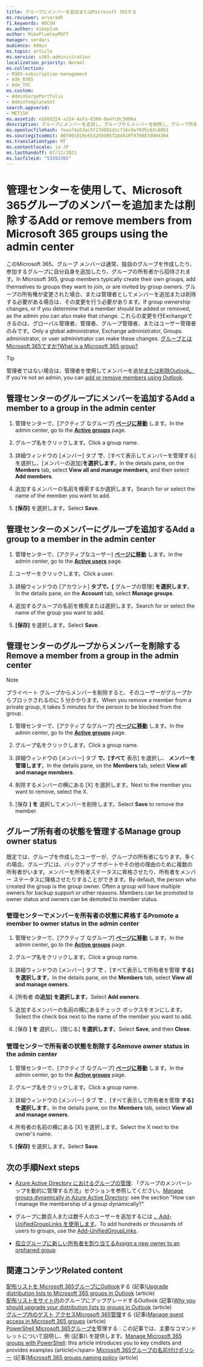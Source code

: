 ```yaml
---
title: グループにメンバーを追加またはMicrosoft 365する
ms.reviewer: arvaradh
f1.keywords: NOCSH
ms.author: mikeplum
author: MikePlumleyMSFT
manager: serdars
audience: Admin
ms.topic: article
ms.service: o365-administration
localization_priority: Normal
ms.collection:
- M365-subscription-management
- Adm_O365
- Adm_TOC
ms.custom:
- AdminSurgePortfolio
- AdminTemplateSet
search.appverid:
- MET150
ms.assetid: e186d224-a324-4afa-8300-0e4fc0c3000a
description: グループにメンバーを追加し、グループからメンバーを削除し、グループ所有者の状態を管理する方法については、Microsoft 365 管理センター。
ms.openlocfilehash: 7eaa74a53ac5f27d801d1cf16c9af035c63c68b1
ms.sourcegitcommit: 00f001019c653269d85718d410f970887d904304
ms.translationtype: MT
ms.contentlocale: ja-JP
ms.lasthandoff: 07/12/2021
ms.locfileid: "53393765"
---
```

# <a name="add-or-remove-members-from-microsoft-365-groups-using-the-admin-center"></a><span data-ttu-id="883f7-103">管理センターを使用して、Microsoft 365グループのメンバーを追加または削除する</span><span class="sxs-lookup"><span data-stu-id="883f7-103">Add or remove members from Microsoft 365 groups using the admin center</span></span>

<span data-ttu-id="883f7-104">このMicrosoft 365、グループ メンバーは通常、独自のグループを作成したり、参加するグループに自分自身を追加したり、グループの所有者から招待されます。</span><span class="sxs-lookup"><span data-stu-id="883f7-104">In Microsoft 365, group members typically create their own groups, add themselves to groups they want to join, or are invited by group owners.</span></span> <span data-ttu-id="883f7-105">グループの所有権が変更された場合、または管理者としてメンバーを追加または削除する必要がある場合は、その変更を行う必要があります。</span><span class="sxs-lookup"><span data-stu-id="883f7-105">If group ownership changes, or if you determine that a member should be added or removed, as the admin you can also make that change.</span></span> <span data-ttu-id="883f7-106">これらの変更を行Exchangeできるのは、グローバル管理者、管理者、グループ管理者、またはユーザー管理者のみです。</span><span class="sxs-lookup"><span data-stu-id="883f7-106">Only a global administrator, Exchange administrator, Groups administrator, or user administrator can make these changes.</span></span> [<span data-ttu-id="883f7-107">グループとはMicrosoft 365ですか?</span><span class="sxs-lookup"><span data-stu-id="883f7-107">What is a Microsoft 365 group?</span></span>](https://support.microsoft.com/office/b565caa1-5c40-40ef-9915-60fdb2d97fa2)

> [!TIP]
> <span data-ttu-id="883f7-108">管理者ではない場合は、管理者を使用してメンバーを追加[または削除Outlook。](https://support.microsoft.com/office/3b650f4a-5c9b-4f94-a1bb-0cca4b1091de)</span><span class="sxs-lookup"><span data-stu-id="883f7-108">If you're not an admin, you can [add or remove members using Outlook](https://support.microsoft.com/office/3b650f4a-5c9b-4f94-a1bb-0cca4b1091de).</span></span>
  
## <a name="add-a-member-to-a-group-in-the-admin-center"></a><span data-ttu-id="883f7-109">管理センターのグループにメンバーを追加する</span><span class="sxs-lookup"><span data-stu-id="883f7-109">Add a member to a group in the admin center</span></span>

1. <span data-ttu-id="883f7-110">管理センターで、[アクティブ なグループ] [**ページに移動**](https://admin.microsoft.com/Adminportal/Home?#/groups) します。</span><span class="sxs-lookup"><span data-stu-id="883f7-110">In the admin center, go to the [**Active groups**](https://admin.microsoft.com/Adminportal/Home?#/groups) page.</span></span>  

2. <span data-ttu-id="883f7-111">グループ名をクリックします。</span><span class="sxs-lookup"><span data-stu-id="883f7-111">Click a group name.</span></span>

3. <span data-ttu-id="883f7-112">詳細ウィンドウの [メンバー] タブ **で**、[すべて表示してメンバーを管理する] を選択し、[メンバーの追加]**を選択します**。</span><span class="sxs-lookup"><span data-stu-id="883f7-112">In the details pane, on the **Members** tab, select **View all and manage members**, and then select **Add members**.</span></span>

4. <span data-ttu-id="883f7-113">追加するメンバーの名前を検索するか選択します。</span><span class="sxs-lookup"><span data-stu-id="883f7-113">Search for or select the name of the member you want to add.</span></span>

5. <span data-ttu-id="883f7-114">**[保存]** を選択します。</span><span class="sxs-lookup"><span data-stu-id="883f7-114">Select **Save**.</span></span>

## <a name="add-a-group-to-a-member-in-the-admin-center"></a><span data-ttu-id="883f7-115">管理センターのメンバーにグループを追加する</span><span class="sxs-lookup"><span data-stu-id="883f7-115">Add a group to a member in the admin center</span></span>

1. <span data-ttu-id="883f7-116">管理センターで、[アクティブなユーザー] [**ページに移動**](https://admin.microsoft.com/Adminportal/Home?#/users) します。</span><span class="sxs-lookup"><span data-stu-id="883f7-116">In the admin center, go to the [**Active users**](https://admin.microsoft.com/Adminportal/Home?#/users) page.</span></span>  

2. <span data-ttu-id="883f7-117">ユーザーをクリックします。</span><span class="sxs-lookup"><span data-stu-id="883f7-117">Click a user.</span></span>

3. <span data-ttu-id="883f7-118">詳細ウィンドウの [アカウント] **タブで、[** グループの管理] **を選択します**。</span><span class="sxs-lookup"><span data-stu-id="883f7-118">In the details pane, on the **Account** tab, select **Manage groups**.</span></span>

4. <span data-ttu-id="883f7-119">追加するグループの名前を検索または選択します。</span><span class="sxs-lookup"><span data-stu-id="883f7-119">Search for or select the name of the group you want to add.</span></span>

5. <span data-ttu-id="883f7-120">**[保存]** を選択します。</span><span class="sxs-lookup"><span data-stu-id="883f7-120">Select **Save**.</span></span>

## <a name="remove-a-member-from-a-group-in-the-admin-center"></a><span data-ttu-id="883f7-121">管理センターのグループからメンバーを削除する</span><span class="sxs-lookup"><span data-stu-id="883f7-121">Remove a member from a group in the admin center</span></span>

> [!NOTE]
> <span data-ttu-id="883f7-122">プライベート グループからメンバーを削除すると、そのユーザーがグループからブロックされるのに 5 分かかります。</span><span class="sxs-lookup"><span data-stu-id="883f7-122">When you remove a member from a private group, it takes 5 minutes for the person to be blocked from the group.</span></span>

1. <span data-ttu-id="883f7-123">管理センターで、[アクティブ なグループ] [**ページに移動**](https://admin.microsoft.com/Adminportal/Home?#/groups) します。</span><span class="sxs-lookup"><span data-stu-id="883f7-123">In the admin center, go to the [**Active groups**](https://admin.microsoft.com/Adminportal/Home?#/groups) page.</span></span>  

2. <span data-ttu-id="883f7-124">グループ名をクリックします。</span><span class="sxs-lookup"><span data-stu-id="883f7-124">Click a group name.</span></span>

3. <span data-ttu-id="883f7-125">詳細ウィンドウの [メンバー] タブ **で、[すべて** 表示] を選択し、 **メンバーを管理します**。</span><span class="sxs-lookup"><span data-stu-id="883f7-125">In the details pane, on the **Members** tab, select **View all and manage members**.</span></span>

4. <span data-ttu-id="883f7-126">削除するメンバーの横にある [X] を選択します。</span><span class="sxs-lookup"><span data-stu-id="883f7-126">Next to the member you want to remove, select the X.</span></span>

5. <span data-ttu-id="883f7-127">[保存 **] を** 選択してメンバーを削除します。</span><span class="sxs-lookup"><span data-stu-id="883f7-127">Select **Save** to remove the member.</span></span>

## <a name="manage-group-owner-status"></a><span data-ttu-id="883f7-128">グループ所有者の状態を管理する</span><span class="sxs-lookup"><span data-stu-id="883f7-128">Manage group owner status</span></span>

<span data-ttu-id="883f7-p102">既定では、グループを作成したユーザーが、グループの所有者になります。多くの場合、グループには、バックアップ サポートやその他の理由のために複数の所有者がいます。メンバーを所有者ステータスに昇格させたり、所有者をメンバー ステータスに降格させたりすることができます。</span><span class="sxs-lookup"><span data-stu-id="883f7-p102">By default, the person who created the group is the group owner. Often a group will have multiple owners for backup support or other reasons. Members can be promoted to owner status and owners can be demoted to member status.</span></span>
  
### <a name="promote-a-member-to-owner-status-in-the-admin-center"></a><span data-ttu-id="883f7-132">管理センターでメンバーを所有者の状態に昇格する</span><span class="sxs-lookup"><span data-stu-id="883f7-132">Promote a member to owner status in the admin center</span></span>

1. <span data-ttu-id="883f7-133">管理センターで、[アクティブ なグループ] [**ページに移動**](https://admin.microsoft.com/Adminportal/Home?#/groups) します。</span><span class="sxs-lookup"><span data-stu-id="883f7-133">In the admin center, go to the [**Active groups**](https://admin.microsoft.com/Adminportal/Home?#/groups) page.</span></span>  

2. <span data-ttu-id="883f7-134">グループ名をクリックします。</span><span class="sxs-lookup"><span data-stu-id="883f7-134">Click a group name.</span></span>

3. <span data-ttu-id="883f7-135">詳細ウィンドウの [メンバー] タブ **で** 、[すべて表示して所有者を管理 **する] を選択します**。</span><span class="sxs-lookup"><span data-stu-id="883f7-135">In the details pane, on the **Members** tab, select **View all and manage owners**.</span></span>

4. <span data-ttu-id="883f7-136">[所有者 **の追加] を選択します**。</span><span class="sxs-lookup"><span data-stu-id="883f7-136">Select **Add owners**.</span></span>

5. <span data-ttu-id="883f7-137">追加するメンバーの名前の横にあるチェック ボックスをオンにします。</span><span class="sxs-lookup"><span data-stu-id="883f7-137">Select the check box next to the name of the member you want to add.</span></span>

6. <span data-ttu-id="883f7-138">[保存 **] を** 選択し、[閉じる] **を選択します**。</span><span class="sxs-lookup"><span data-stu-id="883f7-138">Select **Save**, and then **Close**.</span></span>

### <a name="remove-owner-status-in-the-admin-center"></a><span data-ttu-id="883f7-139">管理センターで所有者の状態を削除する</span><span class="sxs-lookup"><span data-stu-id="883f7-139">Remove owner status in the admin center</span></span>

1. <span data-ttu-id="883f7-140">管理センターで、[アクティブ なグループ] [**ページに移動**](https://admin.microsoft.com/Adminportal/Home?#/groups) します。</span><span class="sxs-lookup"><span data-stu-id="883f7-140">In the admin center, go to the [**Active groups**](https://admin.microsoft.com/Adminportal/Home?#/groups) page.</span></span>  

2. <span data-ttu-id="883f7-141">グループ名をクリックします。</span><span class="sxs-lookup"><span data-stu-id="883f7-141">Click a group name.</span></span>

3. <span data-ttu-id="883f7-142">詳細ウィンドウの [メンバー] タブ **で** 、[すべて表示して所有者を管理 **する] を選択します**。</span><span class="sxs-lookup"><span data-stu-id="883f7-142">In the details pane, on the **Members** tab, select **View all and manage owners**.</span></span>

4. <span data-ttu-id="883f7-143">所有者の名前の横にある [X] を選択します。</span><span class="sxs-lookup"><span data-stu-id="883f7-143">Select the X next to the owner's name.</span></span>

5. <span data-ttu-id="883f7-144">**[保存]** を選択します。</span><span class="sxs-lookup"><span data-stu-id="883f7-144">Select **Save**.</span></span>

## <a name="next-steps"></a><span data-ttu-id="883f7-145">次の手順</span><span class="sxs-lookup"><span data-stu-id="883f7-145">Next steps</span></span>

- <span data-ttu-id="883f7-146">[Azure Active Directory におけるグループの管理](/azure/active-directory/fundamentals/active-directory-groups-create-azure-portal): 「グループのメンバーシップを動的に管理する方法」セクションを参照してください。</span><span class="sxs-lookup"><span data-stu-id="883f7-146">[Manage groups dynamically in Azure Active Directory](/azure/active-directory/fundamentals/active-directory-groups-create-azure-portal): see the section "How can I manage the membership of a group dynamically?"</span></span>

- <span data-ttu-id="883f7-147">グループに数百人または数千人のユーザーを追加するには [、Add-UnifiedGroupLinks を使用します](/powershell/module/exchange/add-unifiedgrouplinks)。</span><span class="sxs-lookup"><span data-stu-id="883f7-147">To add hundreds or thousands of users to groups, use the [Add-UnifiedGroupLinks](/powershell/module/exchange/add-unifiedgrouplinks).</span></span>

- [<span data-ttu-id="883f7-148">孤立グループに新しい所有者を割り当てる</span><span class="sxs-lookup"><span data-stu-id="883f7-148">Assign a new owner to an orphaned group</span></span>](https://support.microsoft.com/office/86bb3db6-8857-45d1-95c8-f6d540e45732)

## <a name="related-content"></a><span data-ttu-id="883f7-149">関連コンテンツ</span><span class="sxs-lookup"><span data-stu-id="883f7-149">Related content</span></span>

<span data-ttu-id="883f7-150">[配布リストを Microsoft 365グループにOutlook](../manage/upgrade-distribution-lists.md)する (記事)</span><span class="sxs-lookup"><span data-stu-id="883f7-150">[Upgrade distribution lists to Microsoft 365 groups in Outlook](../manage/upgrade-distribution-lists.md) (article)</span></span>\
<span data-ttu-id="883f7-151">[配布リストをサイト内](https://support.microsoft.com/office/7fb3d880-593b-4909-aafa-950dd50ce188)のグループにアップグレードするOutlook (記事)</span><span class="sxs-lookup"><span data-stu-id="883f7-151">[Why you should upgrade your distribution lists to groups in Outlook](https://support.microsoft.com/office/7fb3d880-593b-4909-aafa-950dd50ce188) (article)</span></span>\
<span data-ttu-id="883f7-152">[グループ内のゲスト アクセスMicrosoft 365管理](manage-guest-access-in-groups.md)する (記事)</span><span class="sxs-lookup"><span data-stu-id="883f7-152">[Manage guest access in Microsoft 365 groups](manage-guest-access-in-groups.md) (article)</span></span>\
<span data-ttu-id="883f7-153">[PowerShell Microsoft 365グループを](../../enterprise/manage-microsoft-365-groups-with-powershell.md)管理する : この記事では、主要なコマンドレットについて説明し、例 (記事)\ を提供します。</span><span class="sxs-lookup"><span data-stu-id="883f7-153">[Manage Microsoft 365 groups with PowerShell](../../enterprise/manage-microsoft-365-groups-with-powershell.md): this article introduces you to key cmdlets and provides examples (article)\</span></span>
<span data-ttu-id="883f7-154">[Microsoft 365グループの名前付けポリシー](../../solutions/groups-naming-policy.md) (記事)</span><span class="sxs-lookup"><span data-stu-id="883f7-154">[Microsoft 365 groups naming policy](../../solutions/groups-naming-policy.md) (article)</span></span>